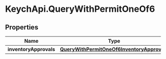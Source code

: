 # KeychApi.QueryWithPermitOneOf6

## Properties

Name | Type | Description | Notes
------------ | ------------- | ------------- | -------------
**inventoryApprovals** | [**QueryWithPermitOneOf6InventoryApprovals**](QueryWithPermitOneOf6InventoryApprovals.md) |  | 


